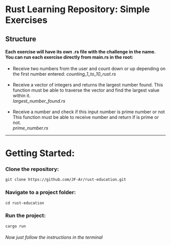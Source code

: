 # Rust Learning Repository: Simple Exercises

## Structure
#### Each exercise will have its own .rs file with the challenge in the name. <br> You can run each exercise directly from main.rs in the root:
 
 - Receive two numbers from the user and count down or up depending on the first number entered:
   <i>counting_1_to_10_rust.rs</i><br><br>
 - Receive a vector of integers and returns the largest number found.
   This function must be able to traverse the vector and find the largest value within it.<br>
   <i>largest_number_found.rs</i><br><br>
 - Receive a number and check if this input number is prime number or not
   This function must be able to receive number and return if is prime or not.<br>
   <i>prime_number.rs</i>
-----

# Getting Started:

### Clone the repository:

    git clone https://github.com/JF-Ar/rust-education.git

### Navigate to a project folder:

    cd rust-education

### Run the project:
    cargo run
###### Now just follow the instructions in the terminal